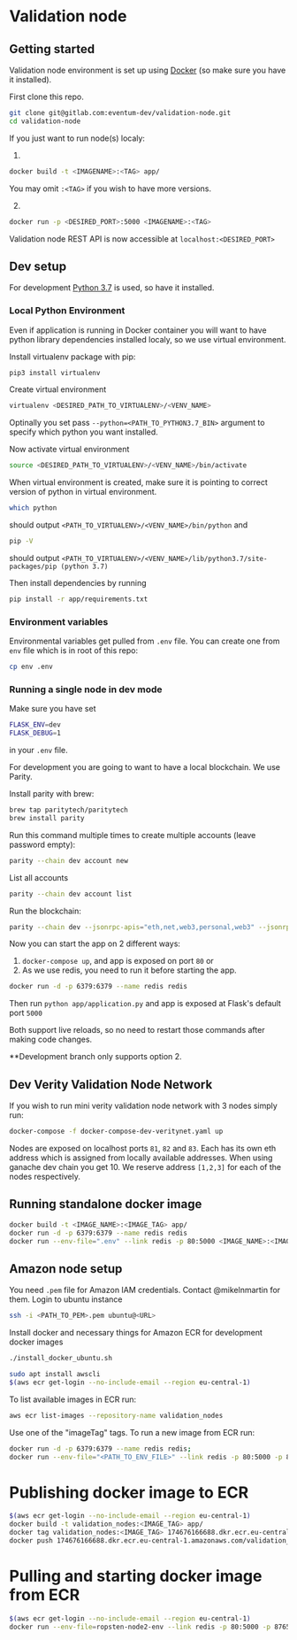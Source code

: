 # Validation node

## Getting started

Validation node environment is set up using [Docker](https://www.docker.com/get-started) (so make sure you have it installed).


First clone this repo.

```bash
git clone git@gitlab.com:eventum-dev/validation-node.git
cd validation-node
```

If you just want to run node(s) localy:

1.
```bash
docker build -t <IMAGENAME>:<TAG> app/
```
You may omit `:<TAG>` if you wish to have more versions.

2.
```bash
docker run -p <DESIRED_PORT>:5000 <IMAGENAME>:<TAG>
```

Validation node REST API is now accessible at `localhost:<DESIRED_PORT>`


## Dev setup

For development [Python 3.7](https://www.python.org/downloads/release/python-370/) is used, so have it installed.

### Local Python Environment
Even if application is running in Docker container you will want to have python library dependencies installed localy, so we use virtual environment.

Install virtualenv package with pip:
```bash
pip3 install virtualenv
```

Create virtual environment
```bash
virtualenv <DESIRED_PATH_TO_VIRTUALENV>/<VENV_NAME>
```
Optinally you set pass `--python=<PATH_TO_PYTHON3.7_BIN>` argument to specify which python you want installed.

Now activate virtual environment
```bash
source <DESIRED_PATH_TO_VIRTUALENV>/<VENV_NAME>/bin/activate
``` 

When virtual environment is created, make sure it is pointing to correct version of python in virtual environment.
```bash
which python
```
should output ```<PATH_TO_VIRTUALENV>/<VENV_NAME>/bin/python``` and
```bash
pip -V
```
should output ```<PATH_TO_VIRTUALENV>/<VENV_NAME>/lib/python3.7/site-packages/pip (python 3.7)```

Then install dependencies by running
```bash
pip install -r app/requirements.txt
```

### Environment variables

Environmental variables get pulled from `.env` file. You can create one from `env` file which is in root of this repo:
```bash
cp env .env
```

### Running a single node in dev mode

Make sure you have set
```bash
FLASK_ENV=dev
FLASK_DEBUG=1
```
in your `.env` file.

For development you are going to want to have a local blockchain. We use Parity.

Install parity with brew:
```bash
brew tap paritytech/paritytech
brew install parity
```

Run this command multiple times to create multiple accounts (leave password empty): 

```bash
parity --chain dev account new
```

List all accounts
```bash
parity --chain dev account list
```

Run the blockchain:
```bash
parity --chain dev --jsonrpc-apis="eth,net,web3,personal,web3" --jsonrpc-interface '0.0.0.0' --geth
```

Now you can start the app on 2 different ways:

1. `docker-compose up`, and app is exposed on port `80`
or
2. As we use redis, you need to run it before starting the app.
```bash
docker run -d -p 6379:6379 --name redis redis
```

Then run `python app/application.py` and app is exposed at Flask's default port `5000` 

Both support live reloads, so no need to restart those commands after making code changes.

**Development branch only supports option 2.


## Dev Verity Validation Node Network

If you wish to run mini verity validation node network with 3 nodes simply run:

```bash
docker-compose -f docker-compose-dev-veritynet.yaml up
```

Nodes are exposed on localhost ports `81`, `82` and `83`.
Each has its own eth address which is assigned from locally available addresses. When using ganache dev chain you get 10.
We reserve address `[1,2,3]` for each of the nodes respectively.

## Running standalone docker image

```bash
docker build -t <IMAGE_NAME>:<IMAGE_TAG> app/
docker run -d -p 6379:6379 --name redis redis
docker run --env-file=".env" --link redis -p 80:5000 <IMAGE_NAME>:<IMAGE_TAG>
```

## Amazon node setup

You need `.pem` file for Amazon IAM credentials. Contact @mikelnmartin for them.
Login to ubuntu instance

```bash
ssh -i <PATH_TO_PEM>.pem ubuntu@<URL>
```

Install docker and necessary things for Amazon ECR for development docker images
```bash
./install_docker_ubuntu.sh

sudo apt install awscli
$(aws ecr get-login --no-include-email --region eu-central-1)
```

To list available images in ECR run:
```bash
aws ecr list-images --repository-name validation_nodes
```
Use one of the "imageTag" tags. To run a new image from ECR run:
```bash
docker run -d -p 6379:6379 --name redis redis;
docker run --env-file="<PATH_TO_ENV_FILE>" --link redis -p 80:5000 -p 8765:8765 174676166688.dkr.ecr.eu-central-1.amazonaws.com/validation_nodes:<IMAGE_TAG>
```

# Publishing docker image to ECR

```bash
$(aws ecr get-login --no-include-email --region eu-central-1)
docker build -t validation_nodes:<IMAGE_TAG> app/
docker tag validation_nodes:<IMAGE_TAG> 174676166688.dkr.ecr.eu-central-1.amazonaws.com/validation_nodes:<IMAGE_TAG>
docker push 174676166688.dkr.ecr.eu-central-1.amazonaws.com/validation_nodes:<IMAGE_TAG>
```

# Pulling and starting docker image from ECR

```bash
$(aws ecr get-login --no-include-email --region eu-central-1)
docker run --env-file=ropsten-node2-env --link redis -p 80:5000 -p 8765:8765 174676166688.dkr.ecr.eu-central-1.amazonaws.com/validation_nodes:<IMAGE_TAG>
```
